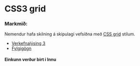 # CSS3 grid

### Markmið:
Nemendur hafa skilning á skipulagi vefsíðna með [CSS grid](https://gridbyexample.com) stílum.

* [Verkefnalýsing 3](Verkefni_3.pdf)
* [Fylgigögn](https://github.com/vefgrunnur/21H/tree/main/S%C3%BDnid%C3%A6mi/V-3)

#### Einkunn verður birt í Innu



